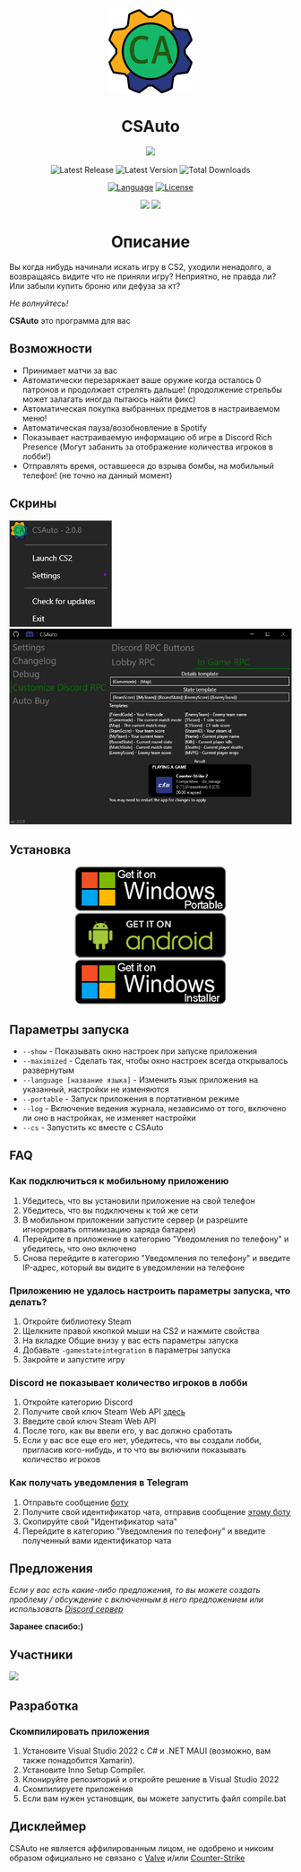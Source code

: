 <div align="center">
    <a href="https://csauto.vercel.app"><img width=150 src="https://raw.githubusercontent.com/MurkyYT/CSAuto/master/Docs/logo/CSAuto_logo.svg" alt="logo"/></a>

   <h1>CSAuto</h1>
   
  <a href="https://discord.gg/57ZEVZgm5W"><img src="https://dcbadge.vercel.app/api/server/57ZEVZgm5W"></a>
</p>
<p>
  <img width="auto" src="https://img.shields.io/github/release-date/murkyyt/csauto?label=%D0%9F%D0%BE%D1%81%D0%BB%D0%B5%D0%B4%D0%BD%D0%B8%D0%B9%20%D1%80%D0%B5%D0%BB%D0%B8%D0%B7&style=for-the-badge" alt="Latest Release">
  <img width="auto" src="https://img.shields.io/github/v/tag/murkyyt/csauto?label=%D0%9F%D0%BE%D1%81%D0%BB%D0%B5%D0%B4%D0%BD%D0%B0%D1%8F%20%D0%B2%D0%B5%D1%80%D1%81%D0%B8%D1%8F&style=for-the-badge" alt="Latest Version">
  <img width="auto" src="https://img.shields.io/github/downloads/murkyyt/csauto/total?color=brightgreen&label=%D0%BA%D0%BE%D0%BB%D0%B8%D1%87%D0%B5%D1%82%D1%81%D0%B2%D0%BE%20%D1%81%D0%BA%D0%B0%D1%87%D0%B5%D0%BA&style=for-the-badge" alt="Total Downloads">
</p>
<p>
  <a href="https://learn.microsoft.com/en-us/dotnet/csharp"><img width="auto" src="https://img.shields.io/github/languages/top/murkyyt/csauto?logo=csharp&logoColor=green&style=for-the-badge" alt="Language"></a>
  <a href="https://en.wikipedia.org/wiki/BSD_licenses"><img width="auto" src="https://img.shields.io/github/license/murkyyt/csauto?style=for-the-badge&label=%D0%BB%D0%B8%D1%86%D0%B5%D0%BD%D0%B7%D0%B8%D1%8F" alt="License"></a>
</p>
<p>
  <a href="https://github.com/MurkyYT/CSAuto/blob/master/README.md"><img src="https://img.shields.io/badge/язык-англ-red.svg?style=for-the-badge"></a>
  <a href="https://github.com/MurkyYT/CSAuto/blob/master/Docs/README_ru.md"><img src="https://img.shields.io/badge/язык-рус-yellow.svg?style=for-the-badge"></a>
</p>
</div>

<h1 align="center">Описание</h1>

Вы когда нибудь начинали искать игру в CS2, уходили ненадолго, а возвращаясь видите что не приняли игру?
Неприятно, не правда ли? Или забыли купить броню или дефуза за кт?

*Не волнуйтесь!*

**CSAuto** это программа для вас

## Возможности

* Принимает матчи за вас
* Автоматически перезаряжает ваше оружие когда осталось 0 патронов и продолжает стрелять дальше! (продолжение стрельбы может залагать иногда пытаюсь найти фикс)
* Автоматическая покупка выбранных предметов в настраиваемом меню!
* Автоматическая пауза/возобновление в Spotify
* Показывает настраиваемую информацию об игре в Discord Rich Presence (Могут забанить за отображение количества игроков в лобби!)
* Отправлять время, оставшееся до взрыва бомбы, на мобильный телефон! (не точно на данный момент)

## Скрины

![right-click-menu](assets/menuimage.png)
![discord-menu](assets/app_discord.png)

## Установка

<p align="center">
<a href="https://github.com/murkyyt/csauto/releases/latest/download/CSAuto_Portable.zip"><img src="assets/windows-portable-badge.png" height ="80" alt="Get On Windows (Portable)"></a>
<a href="https://github.com/murkyyt/csauto/releases/latest/download/CSAuto_Android.apk"><img src="assets/android-badge.png" height ="80" alt="Get On Android"></a>
<a href="https://github.com/murkyyt/csauto/releases/latest/download/CSAuto_Installer.exe"><img src="assets/windows-installer-badge.png" height ="80" alt="Get On Windows (Installer)"></a>
</p>

## Параметры запуска
  * `--show` - Показывать окно настроек при запуске приложения
  * `--maximized` - Сделать так, чтобы окно настроек всегда открывалось развернутым
  * `--language [название языка]` - Изменить язык приложения на указанный, настройки не изменяются
  * `--portable` - Запуск приложения в портативном режиме
  * `--log` - Включение ведения журнала, независимо от того, включено ли оно в настройках, не изменяет настройки
  * `--cs` - Запустить кс вместе с CSAuto

## FAQ

### Как подключиться к мобильному приложению

   1. Убедитесь, что вы установили приложение на свой телефон
   2. Убедитесь, что вы подключены к той же сети
   3. В мобильном приложении запустите сервер (и разрешите игнорировать оптимизацию заряда батареи)
   4. Перейдите в приложение в категорию "Уведомления по телефону" и убедитесь, что оно включено
   5. Снова перейдите в категорию "Уведомления по телефону" и введите IP-адрес, который вы видите в уведомлении на телефоне

### Приложению не удалось настроить параметры запуска, что делать?

  1. Откройте библиотеку Steam
  2. Щелкните правой кнопкой мыши на CS2 и нажмите свойства
  3. На вкладке Общие внизу у вас есть параметры запуска
  4. Добавьте `-gamestateintegration` в параметры запуска
  5. Закройте и запустите игру

### Discord не показывает количество игроков в лобби

   1. Откройте категорию Discord
   2. Получите свой ключ Steam Web API [здесь](https://steamcommunity.com/dev)
   3. Введите свой ключ Steam Web API
   4. После того, как вы ввели его, у вас должно сработать
   5. Если у вас все еще его нет, убедитесь, что вы создали лобби, пригласив кого-нибудь, и то что вы включили показывать количество игроков

### Как получать уведомления в Telegram

   1. Отправьте сообщение [боту](https://t.me/csautonotification_bot)
   2. Получите свой идентификатор чата, отправив сообщение [этому боту](https://t.me/raw_info_bot)
   3. Скопируйте свой "Идентификатор чата"
   4. Перейдите в категорию "Уведомления по телефону" и введите полученный вами идентификатор чата

## Предложения

*Если у вас есть какие-либо предложения, то вы можете создать проблему / обсуждение с включенным в него предложением или использовать [Discord сервер](https://discord.gg/57ZEVZgm5W)*

**Заранее спасибо:)**

## Участники

<a href="https://github.com/murkyyt/csauto/graphs/contributors">
  <img src="https://contrib.rocks/image?repo=murkyyt/csauto" />
</a>

## Разработка

### Скомпилировать приложения

1. Установите Visual Studio 2022 с C# и .NET MAUI (возможно, вам также понадобится Xamarin).
2. Установите Inno Setup Compiler.
3. Клонируйте репозиторий и откройте решение в Visual Studio 2022
4. Скомпилируете приложения
5. Если вам нужен установщик, вы можете запустить файл compile.bat

## Дисклеймер

CSAuto не является аффилированным лицом, не одобрено и никоим образом официально не связано с [Valve](https://www.valvesoftware.com/en/) и/или [Counter-Strike](https://www.counter-strike.net/)
